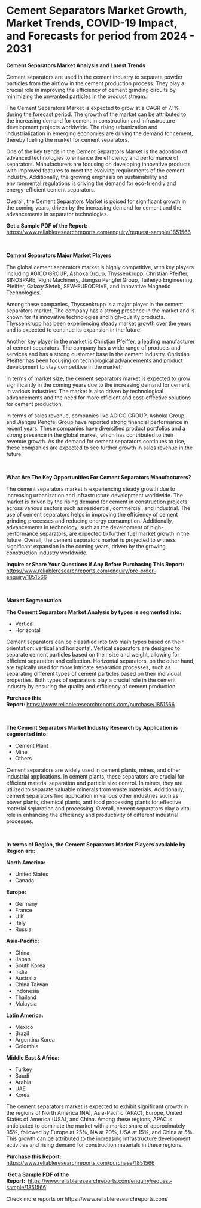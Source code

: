 <p><h1>Cement Separators Market Growth, Market Trends, COVID-19 Impact, and Forecasts for period from 2024 - 2031</h1></p><p><strong>Cement Separators Market Analysis and Latest Trends</strong></p>
<p><p>Cement separators are used in the cement industry to separate powder particles from the airflow in the cement production process. They play a crucial role in improving the efficiency of cement grinding circuits by minimizing the unwanted particles in the product stream.</p><p>The Cement Separators Market is expected to grow at a CAGR of 7.1% during the forecast period. The growth of the market can be attributed to the increasing demand for cement in construction and infrastructure development projects worldwide. The rising urbanization and industrialization in emerging economies are driving the demand for cement, thereby fueling the market for cement separators.</p><p>One of the key trends in the Cement Separators Market is the adoption of advanced technologies to enhance the efficiency and performance of separators. Manufacturers are focusing on developing innovative products with improved features to meet the evolving requirements of the cement industry. Additionally, the growing emphasis on sustainability and environmental regulations is driving the demand for eco-friendly and energy-efficient cement separators.</p><p>Overall, the Cement Separators Market is poised for significant growth in the coming years, driven by the increasing demand for cement and the advancements in separator technologies.</p></p>
<p><strong>Get a Sample PDF of the Report:&nbsp;</strong> <a href="https://www.reliableresearchreports.com/enquiry/request-sample/1851566">https://www.reliableresearchreports.com/enquiry/request-sample/1851566</a></p>
<p>&nbsp;</p>
<p><strong>Cement Separators Major Market Players</strong></p>
<p><p>The global cement separators market is highly competitive, with key players including AGICO GROUP, Ashoka Group, Thyssenkrupp, Christian Pfeiffer, SINOSPARE, Right Machinery, Jiangsu Pengfei Group, Taiheiyo Engineering, Pfeiffer, Galaxy Sivtek, SEW-EURODRIVE, and Innovative Magnetic Technologies.</p><p>Among these companies, Thyssenkrupp is a major player in the cement separators market. The company has a strong presence in the market and is known for its innovative technologies and high-quality products. Thyssenkrupp has been experiencing steady market growth over the years and is expected to continue its expansion in the future.</p><p>Another key player in the market is Christian Pfeiffer, a leading manufacturer of cement separators. The company has a wide range of products and services and has a strong customer base in the cement industry. Christian Pfeiffer has been focusing on technological advancements and product development to stay competitive in the market.</p><p>In terms of market size, the cement separators market is expected to grow significantly in the coming years due to the increasing demand for cement in various industries. The market is also driven by technological advancements and the need for more efficient and cost-effective solutions for cement production.</p><p>In terms of sales revenue, companies like AGICO GROUP, Ashoka Group, and Jiangsu Pengfei Group have reported strong financial performance in recent years. These companies have diversified product portfolios and a strong presence in the global market, which has contributed to their revenue growth. As the demand for cement separators continues to rise, these companies are expected to see further growth in sales revenue in the future.</p></p>
<p>&nbsp;</p>
<p><strong>What Are The Key Opportunities For Cement Separators Manufacturers?</strong></p>
<p><p>The cement separators market is experiencing steady growth due to increasing urbanization and infrastructure development worldwide. The market is driven by the rising demand for cement in construction projects across various sectors such as residential, commercial, and industrial. The use of cement separators helps in improving the efficiency of cement grinding processes and reducing energy consumption. Additionally, advancements in technology, such as the development of high-performance separators, are expected to further fuel market growth in the future. Overall, the cement separators market is projected to witness significant expansion in the coming years, driven by the growing construction industry worldwide.</p></p>
<p><strong>Inquire or Share Your Questions If Any Before Purchasing This Report:</strong> <a href="https://www.reliableresearchreports.com/enquiry/pre-order-enquiry/1851566">https://www.reliableresearchreports.com/enquiry/pre-order-enquiry/1851566</a></p>
<p>&nbsp;</p>
<p><strong>Market Segmentation</strong></p>
<p><strong>The Cement Separators Market Analysis by types is segmented into:</strong></p>
<p><ul><li>Vertical</li><li>Horizontal</li></ul></p>
<p><p>Cement separators can be classified into two main types based on their orientation: vertical and horizontal. Vertical separators are designed to separate cement particles based on their size and weight, allowing for efficient separation and collection. Horizontal separators, on the other hand, are typically used for more intricate separation processes, such as separating different types of cement particles based on their individual properties. Both types of separators play a crucial role in the cement industry by ensuring the quality and efficiency of cement production.</p></p>
<p><strong>Purchase this Report:&nbsp;</strong><a href="https://www.reliableresearchreports.com/purchase/1851566">https://www.reliableresearchreports.com/purchase/1851566</a></p>
<p>&nbsp;</p>
<p><strong>The Cement Separators Market Industry Research by Application is segmented into:</strong></p>
<p><ul><li>Cement Plant</li><li>Mine</li><li>Others</li></ul></p>
<p><p>Cement separators are widely used in cement plants, mines, and other industrial applications. In cement plants, these separators are crucial for efficient material separation and particle size control. In mines, they are utilized to separate valuable minerals from waste materials. Additionally, cement separators find application in various other industries such as power plants, chemical plants, and food processing plants for effective material separation and processing. Overall, cement separators play a vital role in enhancing the efficiency and productivity of different industrial processes.</p></p>
<p>&nbsp;</p>
<p><strong>In terms of Region, the Cement Separators Market Players available by Region are:</strong></p>
<p>
    <p> <strong> North America: </strong>
        <ul>
            <li>United States</li>
            <li>Canada</li>
        </ul>
        </p> 
    <p> <strong> Europe: </strong>
        <ul>
            <li>Germany</li>
            <li>France</li>
            <li>U.K.</li>
            <li>Italy</li>
            <li>Russia</li>
        </ul>
        </p> 
    <p> <strong> Asia-Pacific: </strong>
        <ul>
            <li>China</li>
            <li>Japan</li>
            <li>South Korea</li>
            <li>India</li>
            <li>Australia</li>
            <li>China Taiwan</li>
            <li>Indonesia</li>
            <li>Thailand</li>
            <li>Malaysia</li>
        </ul>
        </p> 
    <p> <strong> Latin America: </strong>
        <ul>
            <li>Mexico</li>
            <li>Brazil</li>
            <li>Argentina Korea</li>
            <li>Colombia</li>
        </ul>
        </p> 
    <p> <strong> Middle East & Africa: </strong>
        <ul>
            <li>Turkey</li>
            <li>Saudi</li>
            <li>Arabia</li>
            <li>UAE</li>
            <li>Korea</li>
        </ul>
    </p>
    </p>
<p><p>The cement separators market is expected to exhibit significant growth in the regions of North America (NA), Asia-Pacific (APAC), Europe, United States of America (USA), and China. Among these regions, APAC is anticipated to dominate the market with a market share of approximately 35%, followed by Europe at 25%, NA at 20%, USA at 15%, and China at 5%. This growth can be attributed to the increasing infrastructure development activities and rising demand for construction materials in these regions.</p></p>
<p><strong>Purchase this Report: </strong><a href="https://www.reliableresearchreports.com/purchase/1851566">https://www.reliableresearchreports.com/purchase/1851566</a></p>
<p>&nbsp;<strong>Get a Sample PDF of the Report:&nbsp;&nbsp;</strong><a href="https://www.reliableresearchreports.com/enquiry/request-sample/1851566">https://www.reliableresearchreports.com/enquiry/request-sample/1851566</a></p>
<p><strong></strong></p>
<p>Check more reports on https://www.reliableresearchreports.com/</p>